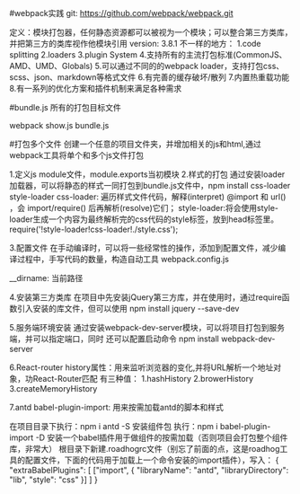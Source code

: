 #webpack实践
git: https://github.com/webpack/webpack.git  

定义：模块打包器，任何静态资源都可以被视为一个模块；可以整合第三方类库，并把第三方的类库视作他模块引用
version: 3.8.1
不一样的地方： 
1.code splitting
2.loaders
3.plugin System
4.支持所有的主流打包标准(CommonJS、AMD、UMD、Globals)
5.可以通过不同的的webpack loader，支持打包css、scss、json、markdown等格式文件
6.有完善的缓存破坏/散列
7.内置热重载功能
8.有一系列的优化方案和插件机制来满足各种需求


#bundle.js 所有的打包目标文件

webpack show.js bundle.js

#打包多个文件
创建一个任意的项目文件夹，并增加相关的js和html,通过webpack工具将单个和多个js文件打包

1.定义js module文件，module.exports当初模块
2.样式的打包
通过安装loader加载器，可以将静态的样式一同打包到bundle.js文件中，npm install css-loader style-loader
css-loader: 遍历样式文件代码，解释(interpret) @import 和 url() ，会 import/require() 后再解析(resolve)它们；
style-loader:将会使用style-loader生成一个内容为最终解析完的css代码的style标签，放到head标签里。
require('!style-loader!css-loader!./style.css');

3.配置文件
 在手动编译时，可以将一些经常性的操作，添加到配置文件，减少编译过程中，手写代码的数量，构造自动工具 webpack.config.js

 __dirname: 当前路径

 4.安装第三方类库
 在项目中先安装jQuery第三方库，并在使用时，通过require函数引入安装的库文件，但可以使用
 npm install jquery --save-dev

 5.服务端环境安装
 通过安装webpack-dev-server模块，可以将项目打包到服务端，并可以指定端口，同时 还可以配置启动命令
 npm install webpack-dev-server

 6.React-router 
 history属性：用来监听浏览器的变化,并将URL解析一个地址对象，功React-Router匹配 有三种值：
 1.hashHistory
 2.browerHistory
 3.createMemoryHistory

 7.antd babel-plugin-import: 用来按需加载antd的脚本和样式

在项目目录下执行：npm i antd -S 安装组件包
执行：npm i babel-plugin-import -D 安装一个babel插件用于做组件的按需加载（否则项目会打包整个组件库，非常大）
根目录下新建.roadhogrc文件（别忘了前面的点，这是roadhog工具的配置文件，下面的代码用于加载上一个命令安装的import插件），写入：
{
  "extraBabelPlugins": [
    ["import", {
      "libraryName": "antd",
      "libraryDirectory": "lib",
      "style": "css"
    }]
  ]
}
